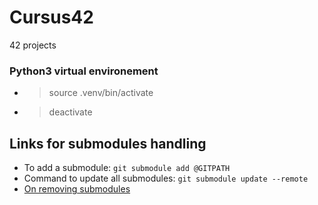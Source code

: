 # Cursus42

42 projects

### Python3 virtual environement
* >source .venv/bin/activate
* >deactivate

## Links for submodules handling
* To add a submodule: `git submodule add @GITPATH`
* Command to update all submodules: `git submodule update --remote`
* [On removing submodules](https://www.atlassian.com/git/articles/core-concept-workflows-and-tips)
